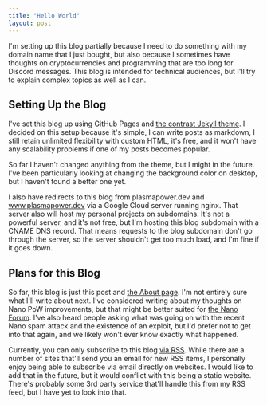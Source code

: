 ```yaml
---
title: "Hello World"
layout: post
---
```


I'm setting up this blog partially because I need to do something with my domain name that I just bought, but also because I sometimes have thoughts on cryptocurrencies and programming that are too long for Discord messages.
This blog is intended for technical audiences, but I'll try to explain complex topics as well as I can.


## Setting Up the Blog

I've set this blog up using GitHub Pages and
[the contrast Jekyll theme](https://github.com/niklasbuschmann/contrast).
I decided on this setup because it's simple, I can write posts as markdown,
I still retain unlimited flexibility with custom HTML, it's free,
and it won't have any scalability problems
if one of my posts becomes popular.

So far I haven't changed anything from the theme, but I might in the future.
I've been particularly looking at changing the background color on desktop,
but I haven't found a better one yet.

I also have redirects to this blog from plasmapower.dev and
www.plasmapower.dev via a Google Cloud server running nginx.
That server also will host my personal projects on subdomains.
It's not a powerful server, and it's not free,
but I'm hosting this blog subdomain with a CNAME DNS record.
That means requests to the blog subdomain don't go through the server,
so the server shouldn't get too much load, and I'm fine if it goes down.

## Plans for this Blog

So far, this blog is just this post and [the About page](/about).
I'm not entirely sure what I'll write about next.
I've considered writing about my thoughts on Nano PoW improvements,
but that might be better suited for [the Nano Forum](https://forum.nano.org/).
I've also heard people asking what was going on with the recent Nano spam attack
and the existence of an exploit, but I'd prefer not to get into that again, and
we likely won't ever know exactly what happened.

Currently, you can only subscribe to this blog [via RSS](/feed.xml).
While there are a number of sites that'll send you an email for new RSS items,
I personally enjoy being able to subscribe via email directly on websites.
I would like to add that in the future,
but it would conflict with this being a static website.
There's probably some 3rd party service that'll handle this from my RSS feed,
but I have yet to look into that.
